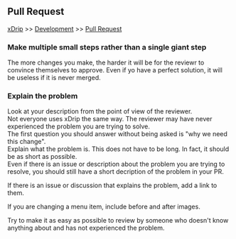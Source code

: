 ## Pull Request  
[xDrip](../../README.md) >> [Development](./Development) >> [Pull Request](./PR_How)  
  
### Make multiple small steps rather than a single giant step  
The more changes you make, the harder it will be for the reviewr to convince themselves to approve.  Even if yo have a perfect solution, it will be useless if it is never merged.  
  
### Explain the problem
Look at your description from the point of view of the reviewer.  
Not everyone uses xDrip the same way.  The reviewer may have never experienced the problem you are trying to solve.  
The first question you should answer without being asked is "why we need this change".  
Explain what the problem is.  This does not have to be long.  In fact, it should be as short as possible.  
Even if there is an issue or description about the problem you are trying to resolve, you should still have a short decription of the problem in your PR.  

If there is an issue or discussion that explains the problem, add a link to them.  

If you are changing a menu item, include before and after images.  

Try to make it as easy as possible to review by someone who doesn't know anything about and has not experienced the problem.  
